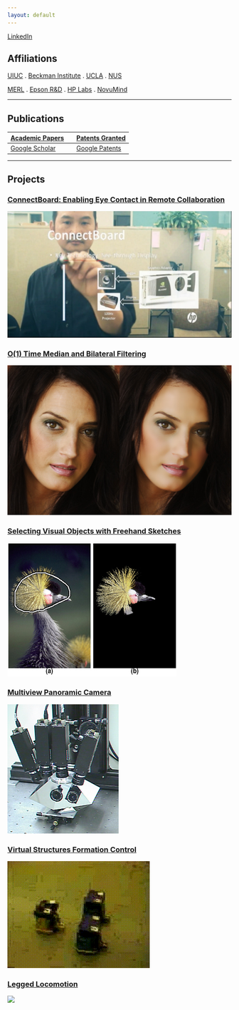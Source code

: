 ```yaml
---
layout: default
---
```


[LinkedIn](https://www.linkedin.com/in/karhantan)

## Affiliations

[UIUC](http://vision.ai.illinois.edu) . [Beckman Institute](https://beckman.illinois.edu/research/fellows-and-awards/graduate/alumni) . [UCLA](http://www.cs.ucla.edu) . [NUS](http://www.comp.nus.edu.sg) 

[MERL](http://www.merl.com) . [Epson R&D](https://epson.com) . [HP Labs](http://www.hpl.hp.com/research/) . [NovuMind](http://www.novumind.com)


------


## Publications

[Academic Papers](/Publications) | |  [Patents Granted](/patents) 
:---|:---|:---
[Google Scholar](https://scholar.google.com/citations?hl=en&user=Fz17zgcAAAAJ) |  | [Google Patents](https://patents.google.com/?inventor=kar-han+tan,Kar+Han+Tan&status=GRANT&clustered=false&sort=new&num=100)


------


## Projects 

### [ConnectBoard: Enabling Eye Contact in Remote Collaboration](/ConnectBoard) 

[![](/ConnectBoard/ConnectBoard.png)](/ConnectBoard)

### [O(1) Time Median and Bilateral Filtering](/CTMBF)

[![](/CTMBF/ctbf.jpg)](/CTMBF)

### [Selecting Visual Objects with Freehand Sketches](/Selection)

[![](/Selection/selection_files/fig01.jpeg)](/Selection)

### [Multiview Panoramic Camera](/Pyramid)

[![](/Pyramid/camera_files/spam_setup.jpeg)](/Pyramid)

### [Virtual Structures Formation Control](/VS)

[![](/assets/mif_qt4.gif)](/VS)

### [Legged Locomotion](/Legged)

[![](/assets/Walking.gif)](/Legged)

